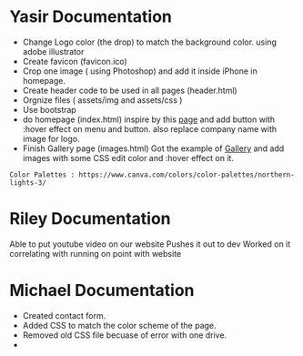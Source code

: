 # Yasir Documentation
* Change Logo color (the drop) to match the background color. using adobe illustrator
* Create favicon (favicon.ico) 
* Crop one image ( using Photoshop) and add it inside iPhone in homepage.
* Create header code to be used in all pages (header.html)
* Orgnize files ( assets/img and assets/css )
* Use bootstrap 
* do homepage (index.html) inspire by this [page](https://epicbootstrap.com/snippets/header-blue) and add button with :hover effect on menu and button. also replace company name with image for logo. 
* Finish Gallery page (images.html) Got the example of [Gallery](https://timnwells.medium.com/create-a-simple-responsive-image-gallery-with-html-and-css-fcb973f595ea) and add images with some CSS edit color and :hover effect on it.

```
Color Palettes : https://www.canva.com/colors/color-palettes/northern-lights-3/
```

# Riley Documentation
Able to put youtube video on our website
Pushes it out to dev
Worked on it correlating with running on point with website

# Michael Documentation
* Created contact form.
* Added CSS to match the color scheme of the page.
* Removed old CSS file becuase of error with one drive.
* 

